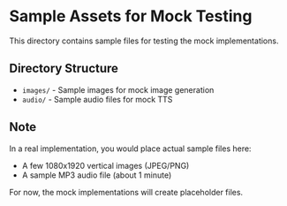 # Sample Assets for Mock Testing

This directory contains sample files for testing the mock implementations.

## Directory Structure

- `images/` - Sample images for mock image generation
- `audio/` - Sample audio files for mock TTS

## Note

In a real implementation, you would place actual sample files here:
- A few 1080x1920 vertical images (JPEG/PNG)
- A sample MP3 audio file (about 1 minute)

For now, the mock implementations will create placeholder files.